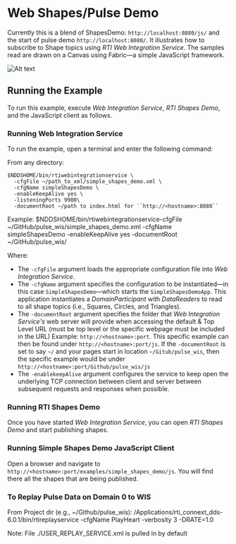 # Web Shapes/Pulse Demo
Currently this is a blend of ShapesDemo: ``http://localhost:8080/js/`` and the start of pulse demo
``http://localhost:8080/``. It illustrates how to subscribe to Shape topics using _RTI Web
Integration Service_. The samples read are drawn on a Canvas using Fabric—a simple JavaScript framework.

![Alt text](../../../resources/img/rti_web_shapes_demo_screenshot.png "Web Shapes Demo Screenshot")

## Running the Example
To run this example, execute _Web Integration Service_, _RTI Shapes Demo_, and
the JavaScript client as follows.

### Running Web Integration Service
To run the example, open a terminal and enter the following command:

From any directory:
```
$NDDSHOME/bin/rtiwebintegrationservice \
  -cfgFile ~/path_to_xml/simple_shapes_demo.xml \
  -cfgName simpleShapesDemo \
  -enableKeepAlive yes \
  -listeningPorts 9900\
  -documentRoot ~/path to index.html for ``http://<hostname>:8080``
```
Example:
$NDDSHOME/bin/rtiwebintegrationservice-cfgFile ~/GitHub/pulse_wis/simple_shapes_demo.xml -cfgName simpleShapesDemo  -enableKeepAlive yes -documentRoot ~/GitHub/pulse_wis/

Where:

* The ``-cfgFile`` argument loads the appropriate configuration file
into _Web Integration Service_.
* The ``-cfgName`` argument specifies the configuration to be instantiated—in
this case ```SimpleShapesDemo```—which starts the ``SimpleShapesDemoApp``.
This application instantiates a _DomainParticipant_ with _DataReaders_ to read
to all shape topics (i.e., Squares, Circles, and Triangles).
* The ``-documentRoot`` argument specifies the folder that _Web
Integration Service's_ web server will provide when accessing the 
default & Top Level URL (must be top level or the specific webpage must be
included in the URL)
Example: ``http://<hostname>:port``. This specific example can then be found
under ``http://<hostname>:port/js``. If the ``-documentRoot`` is set to say 
``~/`` and your pages start in location ``~/Gitub/pulse_wis``,  then the specific
example would be under ``http://<hostname>:port/Github/pulse_wis/js``
* The ``-enablekeepAlive`` argument configures the service to keep open the
underlying TCP connection between client and server between subsequent requests
and responses when possible.

### Running RTI Shapes Demo
Once you have started _Web Integration Service_, you can open _RTI Shapes
Demo_ and start publishing shapes.

### Running Simple Shapes Demo JavaScript Client
Open a browser and navigate to
``http://<hostname>:port/examples/simple_shapes_demo/js``. You will find
there all the shapes that are being published.

### To Replay Pulse Data on Domain 0 to WIS
From Project dir (e.g., ~/Github/pulse_wis):
 /Applications/rti_connext_dds-6.0.1/bin/rtireplayservice -cfgName PlayHeart -verbosity 3 -DRATE=1.0

 Note: File ./USER_REPLAY_SERVICE.xml is pulled in by default

